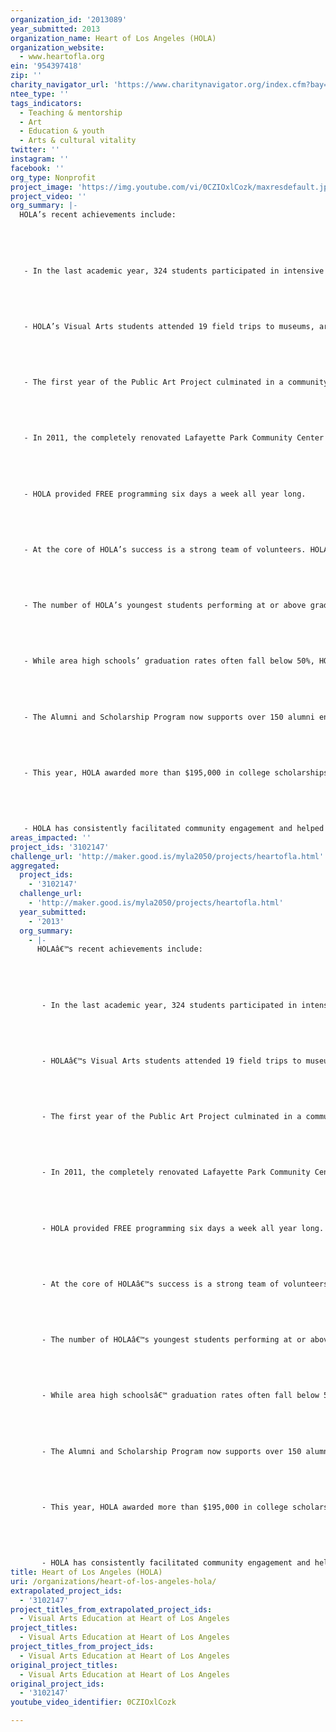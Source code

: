 ```yaml
---
organization_id: '2013089'
year_submitted: 2013
organization_name: Heart of Los Angeles (HOLA)
organization_website:
  - www.heartofla.org
ein: '954397418'
zip: ''
charity_navigator_url: 'https://www.charitynavigator.org/index.cfm?bay=search.profile&ein=954397418'
ntee_type: ''
tags_indicators:
  - Teaching & mentorship
  - Art
  - Education & youth
  - Arts & cultural vitality
twitter: ''
instagram: ''
facebook: ''
org_type: Nonprofit
project_image: 'https://img.youtube.com/vi/0CZIOxlCozk/maxresdefault.jpg'
project_video: ''
org_summary: |-
  HOLA’s recent achievements include:
   
   
   
   
   
   - In the last academic year, 324 students participated in intensive art classes in a multi-level class structure that built and advanced with each session. Each quarter, HOLA offered the community 33 free visual art classes and 37 hours of professional art instruction.
   
   
   
   
   
   - HOLA’s Visual Arts students attended 19 field trips to museums, art institutions, art studios and more. HOLA also welcomed a diverse group of more than 36 visiting artists to its campus.
   
   
   
   
   
   - The first year of the Public Art Project culminated in a community-wide event in MacArthur park that brought together more than 2,000 community members.
   
   
   
   
   
   - In 2011, the completely renovated Lafayette Park Community Center reopened, an expansion that helped HOLA significantly increase the number of students served annually. Throughout its nine academic, enrichment and support programs, HOLA served 2,497 students in 2012, an increase of more than 60% from the prior year.
   
   
   
   
   
   - HOLA provided FREE programming six days a week all year long.
   
   
   
   
   
   - At the core of HOLA’s success is a strong team of volunteers. HOLA’s volunteer corps has grown to more than 700, 190 of which donated 10 hours or more in the last year alone. 
   
   
   
   
   
   - The number of HOLA’s youngest students performing at or above grade level increased from 69% to 84%
   
   
   
   
   
   - While area high schools’ graduation rates often fall below 50%, HOLA saw 100% of its seniors graduate from high school and enroll in colleges and universities across the country.
   
   
   
   
   
   - The Alumni and Scholarship Program now supports over 150 alumni enrolled in 75 colleges and universities; of those students who began college in the last three years and participated in the formal Alumni Program, 93% are still enrolled in a two- or four-year institution.
   
   
   
   
   
   - This year, HOLA awarded more than $195,000 in college scholarships to 83 alumni and assisted these students in securing over $1,189,972 in State, Federal and Institutional Funds.
   
   
   
   
   
   - HOLA has consistently facilitated community engagement and helped to beautify and activate the Rampart neighborhood. In 2003, families were too scared to enter into the local park, but since HOLA partnered with LA City Recreation and Parks to bring unprecedented financial and programmatic resources, thousands of families now utilize Lafayette Park on a regular basis.
areas_impacted: ''
project_ids: '3102147'
challenge_url: 'http://maker.good.is/myla2050/projects/heartofla.html'
aggregated:
  project_ids:
    - '3102147'
  challenge_url:
    - 'http://maker.good.is/myla2050/projects/heartofla.html'
  year_submitted:
    - '2013'
  org_summary:
    - |-
      HOLAâ€™s recent achievements include:
       
       
       
       
       
       - In the last academic year, 324 students participated in intensive art classes in a multi-level class structure that built and advanced with each session. Each quarter, HOLA offered the community 33 free visual art classes and 37 hours of professional art instruction.
       
       
       
       
       
       - HOLAâ€™s Visual Arts students attended 19 field trips to museums, art institutions, art studios and more. HOLA also welcomed a diverse group of more than 36 visiting artists to its campus.
       
       
       
       
       
       - The first year of the Public Art Project culminated in a community-wide event in MacArthur park that brought together more than 2,000 community members.
       
       
       
       
       
       - In 2011, the completely renovated Lafayette Park Community Center reopened, an expansion that helped HOLA significantly increase the number of students served annually. Throughout its nine academic, enrichment and support programs, HOLA served 2,497 students in 2012, an increase of more than 60% from the prior year.
       
       
       
       
       
       - HOLA provided FREE programming six days a week all year long.
       
       
       
       
       
       - At the core of HOLAâ€™s success is a strong team of volunteers. HOLAâ€™s volunteer corps has grown to more than 700, 190 of which donated 10 hours or more in the last year alone. 
       
       
       
       
       
       - The number of HOLAâ€™s youngest students performing at or above grade level increased from 69% to 84%
       
       
       
       
       
       - While area high schoolsâ€™ graduation rates often fall below 50%, HOLA saw 100% of its seniors graduate from high school and enroll in colleges and universities across the country.
       
       
       
       
       
       - The Alumni and Scholarship Program now supports over 150 alumni enrolled in 75 colleges and universities; of those students who began college in the last three years and participated in the formal Alumni Program, 93% are still enrolled in a two- or four-year institution.
       
       
       
       
       
       - This year, HOLA awarded more than $195,000 in college scholarships to 83 alumni and assisted these students in securing over $1,189,972 in State, Federal and Institutional Funds.
       
       
       
       
       
       - HOLA has consistently facilitated community engagement and helped to beautify and activate the Rampart neighborhood. In 2003, families were too scared to enter into the local park, but since HOLA partnered with LA City Recreation and Parks to bring unprecedented financial and programmatic resources, thousands of families now utilize Lafayette Park on a regular basis.
title: Heart of Los Angeles (HOLA)
uri: /organizations/heart-of-los-angeles-hola/
extrapolated_project_ids:
  - '3102147'
project_titles_from_extrapolated_project_ids:
  - Visual Arts Education at Heart of Los Angeles
project_titles:
  - Visual Arts Education at Heart of Los Angeles
project_titles_from_project_ids:
  - Visual Arts Education at Heart of Los Angeles
original_project_titles:
  - Visual Arts Education at Heart of Los Angeles
original_project_ids:
  - '3102147'
youtube_video_identifier: 0CZIOxlCozk

---
```


